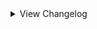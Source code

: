 <details>
<summary>View Changelog</summary>

# 2.18.7
- Fixed softlock during Act 1's final boss cabin/boons sequence 
- Fixed startup errors relating to ShieldManager transpilers
- Fixed resource drone not showing up outside of Act 3
- Fixed latched sigils not visually disappearing when using RemoveTemporaryMod to remove a latch CardModInfo
- Fixed stack sigil icons not correctly replacing the '1' in stackable sigil icons with the appropriate stack number
- Fixed Act 2 Tutor sequence displaying the wrong number of cards above the max of 42
- Fixed temporary mods not correctly updating a card's shield count above 1
- Added extension methods PlayableCard.AllCardModificationInfos(), PlayableCard.RemoveCardModificationInfo()
- Added SpriteType 'PixelStandardButton'
- CustomTriggerFinder now caches the list of non-card triggers before iteration
- ActivatedDamageShieldBehaviour now inherits from DamageShieldBehaviour instead of ActivateAbilityBehaviour
- ActivatedDamageShieldBehaviour now implements the logic from ExtendedActivatedAbilityBehaviour
- Mud Turtle now has a broken shield portrait (identical to its alternate portrait, which is unchanged)
- CardTriggerHandler.RemoveAbility now only destroys the AbilityBehaviour if triggeredAbilities no longer contains the corresponding Ability
- Act 2 Tutor now supports multiple pages of cards

# 2.18.6
- Fixed Royal fight softlocking if config option 'Hide Act 1 Scenery' is set to true
- Fixed activated custom challenges not remaining activated when returning to the challenge screen
- Fixed TransformIntoCardInHand and TransformIntoCardAboveHand not checking for TriggersOncePerStack
- Added missing null checks to ResourceDrone patches
- Added pixel icon to Transformer
- Transformer sigil icon will now display the number of turns till evolution if it's greater than 1
- Transformer and Fledgling sigils now correctly update their display when evolving into another card with the Fledgling/Transformer sigil
- Certain shield-giving effects no longer reset shields to prevent incorrect shield totals
- Improved the 'Custom Card Costs' section of the wiki

# 2.18.5
- Fixed DrawCopyOnDeath creating warnings in the console
- Fixed talking cards locking the camera view when obtained during the Trapper boss's final phase
- Fixed ResourceDrone softlocking during Leshy's goodbye sequence if ConfigDefaultDrone is false
- Added missing null checks
- Added PlayableCard.GetStatIconHealthBuffs()
- Added PlayableCard.TransformIntoCardAboveHand() - variant of TransformIntoCardInHand that incorporates MoveCardAboveHand
- Added FullAbility.SetExtendedProperty for setting an AbilityInfo's custom property during ability creation
- Reverted change to resource drone preventing it from being parented to the scale outside of Act 1
- Improved visual fix for the full pack Pack Rat sequence

# 2.18.4
- Fixed Sniper sigil targeting the wrong side of the board
- Fixed placeholder tribe choice icons being placed incorrectly
- Auto-gen tribe choice texture is now only created if the tribe can be found in tribe choices

# 2.18.3
- Fixed resource drone behaving incorrectly outside of Act 1
- Added null checks to various custom triggers
- Added more extension methods for CardInfo and AbilityInfo
- Added PlayableCard extension methods: AddShieldCount(Ability), AddShieldCount\<T>() and AddShieldCount(Ability), RemoveShieldCount\<T>()
    - These affect the internal numShields field, and do NOT add or remove ability stacks
- Added alternate portrait 'SacrificablePortrait' for when a card can be sacrificed in Act 1 or Act 2 (part of the SetShaking method)
- Added methods for getting the emissive portraits for extra alt portraits (EmissiveSteelTrapPortrait(), EmissiveBrokenShieldPortrait(), etc.)
- Expanded SniperFix sniper logic with additional methods for easier patching and modification:
    - DoSniperLogic() - controls whether to use player or opponent sniper logic
    - DoAttackTargetSlotsLogic() - controls attack logic for each target slot
    - GetValidTargets() - returns the list of card slot the player and opponent can target
    - PlayerTargetSelectedCallback() - called when the player selects a valid target
    - PlayerSlotCursorEnterCallback() - called when the player's cursor enters a slot
    - OpponentSelectTarget() - returns a card slot for the opponent to target and attack
- Revamped the wiki to (hopefully) make it easier to navigate and read through

# 2.18.2
- Fixed abilities marked TriggersOncePerStack not actually triggering once per stack on evolution
- Fixed CardManager.Remove not actually removing cards
- Fixed mods on card clones being lost during card sync
- Added extension methods for setting the emissions for SteelTrap and BrokenShield alt portraits
- Added Config to disable boss scenery for optimization purposes
- Exposed EncounterManager.NewEncounters so JSONLoader may replace existing Encounters
- Refactored Act 1 energy drone movement logic, added support for 'immediate' bool (Default Drone must be true)
- Act 1 energy drone game object is now named 'Part1ResourceDrone'
- Act 1 energy drone is now correctly synced with the scale when Default Drone config is false

# 2.18.1
- Fixed BoxCollider null reference during Act 3 Build-A-Card-Sequencer
- Fixed Act 3 bone displayer screen changing to static whenever P03 changes their face
- Added TryGetGuidAndKeyEnumValue for getting the mod GUID and key from enum value
- Custom regions now store their mod GUID

# 2.18.0
- Fixed SetPixelAbilityIcon() not accepting 22x10 textures for activated abilities
- Fixed IModifyDamageTaken priority sorting being reversed
- Fixed null errors in TakeDamage and custom trigger calls
- Added extension methods for getting emission portraits, setting animated portrait
- Added CustomFields helper for associating data with objects or classes
- Added IModifyDirectDamage, IOnTurnEndInQueue custom triggers
- Custom Tribes now store their name and GUID

# 2.17.0
- Fixed card extension GetAbilityStacks() being able to return a negative value; minimum value is now capped at 0
- Added ability interfaces IModifyDamageTaken, IPreTakeDamage, which trigger at the start of PlayableCard.TakeDamage
- Added PlayableCard extension method ResetShield(Ability) for only resetting shields belonging to a certain ability
- Added ShieldManager class and changed how shields are managed in the game's logic
- Added abstract classes DamageShieldBehaviour and ActivatedDamageShieldBehaviour
- Added support for adding alternate portraits for SteelTrap activation and broken shields
- Added portrait setters SetSteelTrapPortrait(), SetBrokenShieldPortrait(), SetPixelSteelTrapPortrait(), SetPixelBrokenShieldPortrait()
- Added support for adding new language translations
- Added AbilityInfo extension method SetHideSingleStacks(), affecting how stacking sigils are affected by being hidden (see wiki)
- DeathShield ability now has a custom AbilityBehaviour attached to it
- DeathShield ability is no longer passive, and can stack
- TakeDamage trigger now requires damage to be above 0 to activate
- Cards can no longer lose shields from attacks that deal 0 damage
- Damage dealt to cards can no longer go below 0
- Updated the wiki with sections on the additions
- Zombie Parrot is now part of the Avian tribe

# 2.16.1
- Gem Shield sigil now visually applies the Armoured sigil to cards in Act 1

# 2.16.0
- Added interface IGetAttackingSlots for altering the order cards attack in, see the wiki for more information
- Added out-of-turn (cards attacking outside of their owner's turn) damage support
- Added PlayableCard extension method GetAbilityStacks()
- Added PlayableCard extension method TransformIntoCardInHand()
- Moved SlotAttackSlotFixes and SelfAttackDamagePatch from community patches to the API, renamed to SlotAttackSlotPatches and DoCombatPhasePatches respectively
- Made community patch method RandomAbilityPatches.GetRandomAbility public

# 2.15.2
- Fixed cards not evolving correctly if the Fledgling sigil was obtained via card mods (card merge, totem, etc.)
- Moved the Squirrel Orbit community patch into the main API
- Added SetTransformCardId(), GetTransformerCardId() for controlling the Transformer evolution separate of the standard evolution
- Transformer sigil will now also check for a card's API-set TransformerCardId if no card mod is found
- Transformer sigil now also adjusts Blood and Bone costs when transforming
- Transformer sigil now correctly works for cards without a defined evolution/transformation

# 2.15.1
- Fixed Transformer sigil disappearing upon transformation in certain scenarios
- Fixed Act 3 Bone Display checking the wrong card cost, resulting in the display always appearing
- Fixed Act 3 Bone Display null error in certain Acts

# 2.15.0
- Fixed friend cards created by G0LLY not having any mods
- Reverted previous change to cloned CardInfos
- Tweaked RandomAbilityPatches to hopefully prevent obtaining sigils already possessed by the card
- Added cost display support for Act 3
- Added bone counter for Act 3

# 2.14.5
- Cloned CardInfos now only copy over Gemify mods, unless they possess BountyHunterInfo/DeathCardInfo/BuildACardInfo
- Fixed certain card mods duplicating when the card evolve
- Added ResourcesManager.RemoveMaxEnergy, ResourcesManager.ShowRemoveMaxEnergy extension methods

# 2.14.4
- Fixed the first energy cell remaining closed in Act 1 when battle starts
- Added new field to PeltManager.PeltData 'peltTierName' used when trading pelts
- Added extension method PeltData.SetTierName
- The Trader will now speak the correct name of custom pelts when trading with them
- Added DialogueManager.GenerateTraderPeltsEvent for creating custom dialogue events spoken by the Trader when trading a custom pelt
- Added DialogueManager.GenerateRegionIntroEvent for creating the dialogue event played upon entering a custom region

# 2.14.3
- Fixed Act 2 bug relating to stackable sigils and activated sigils in the deck display menu
- Fixed dynamic costs still not working in Act 2
- Fixed dynamic gem costs checking ResourcesManager instead of OpponentGemsManager for opponent cards
- Fixed dynamic costs not checking for owned blue gems
- Fixed dynamic costs not updating energy display correctly
- Changed dynamic costs to patch SetInfo instead of Awake
- Re-added dynamic cost error messages for when the card or card info is null
- Added ResourcesManager.Instance.GemsOfType(GemType) to check for owned gems of the specified type

# 2.14.2
- Fixed Overclock patch not checking for the correct Acts
- Fixed appearance behaviour's Card field always returning null in Act 2
- Added OverridePixelPortrait virtual method to PixelAppearanceBehaviour to allow for changing card portraits in Act 2
- Added CardInfo.SetPixelAlternatePortrait() and Cardinfo.GetPixelAlternatePortrait() for storing alternate pixel portraits
- Re-added SetTerrain method without optional bool parameter
- SwitchToAlternatePortrait and SwitchToDefaultPortrait now work in Act 2 using the above system
- Removed cost-related error spam in Act 2

# 2.14.1
- Custom tribes are now given a placeholder reward cardback if one isn't provided
- Fixed visual error when flipping a custom tribe choice for a tribe without a custom cardback
- Fixed pixel stat icons not hiding the underlying stat number
- Fixed ChooseTarget null exception
- Fixed opponent cards with mods not being created properly (eg Bounty Hunters)
- Fixed being able to ring the bell in Part 2 during the Tutor sequence
- Fixed GBC packs not checking for onePerDeck when selecting possible cards
- Fixed decals added via temporary mods not clearing from cards in Act 2
- Changed what vanilla abilities are marked as Act2Modular (see the Part2ModularAbilities file for the full list)
- Removed leftover debug info during start-up
- Added CardInfo.SetCardTemple()
- Added CardModInfo extension methods SetTemporaryDecal and IsTemporaryDecal (primarily for internal use, maybe you'll find a use for it)
- Added GBCPackManager.ModifyGBCPacks function for altering what cards can be found in GBC card packs

# 2.14.0
- Fixed Sniper duplicating attacks from sigils like Double Strike
- Fixed interaction between Waterborne and Fledgling in Act 2
- Fixed Cuckoo sigil softlocking in Act 2 when making a Raven Egg
- Fixed sigils added via temporary mods not displaying in Act 2
- Fixed hiddenAbilities not affecting sigil display in Act 2
- Fixed Handy sigil visual bug outside of Act 2
- Fixed Shapeshifter special ability in Act 2
- Added pixel sprites for Raven Egg and Cuckoo/Broken Egg
- Added ResourceBankManager.AddDecal(), PlayableCard.AddTemporaryMods(), CardModificationInfo.AddDecalIds
- Added AbilityInfo.SetPixelIcon(string pathToArt), CardInfo.RemoveAppearances(), CardInfo.SetDefaultEvolutionName()
- Added DialogueManager.PlayDialogueEventSafe - combines TextDisplayer.PlayDialogueEvent and DialogueHandler.PlayDialogueHandler for multi-act support
- Added support for directly loading AudioClips via the GramophoneManager
- Added support for adding decals to pixel cards via DecalIds
- Added pixel portrait for Ijiraq
- Added support for changing costs midbattle using CardModificationInfos or a HarmonyPatch
- Changed TranspilerHelpers.LogCodeInscryptions to also function as an extension method for List<CodeInstruction>
- FullSpecialTriggeredAbility now stores the ability name and mod GUID
- Temporary mods can now be used to add decals to a card
- CardRenderInfo.OverrideAbilityIcon now works for Act 2 sigils
- CardInfo.SetTerrain() now has optional parameter 'useTerrainLayout', defaulting to true
- Made method used to add stacks to pixel sigils public
- Updated the wiki

# 2.13.3
- Fixed null error when opening card packs in Act 2
- Fixed pixel cards with activated sigils showing the activated sigil icon twice (does not fix the button obscuring sigils)
- Added new helper class GemsManagerHelpers with helper methods: OpponentHasGems, PlayerHasGems
- Changed how Act 2 descriptions are altered to prevent conflicts
- True Scholar now correctly requires a Blue Gem to be owned prior to use

# 2.13.2
- Fixed Hoarder sigil breaking when used by opponents in Act 2
- Fixed Hodag special ability not working in Act 2
- Fixed cards marked as AffectedByTidalLock not being killed by Tidal Lock when it's on a giant card
- Added card extension methods SetAffectedByTidalLock and HasAlternatePortrait
- Added ability extension method SetPart2Ability
- Added AbilityCardMetaCategory AbilityManager.Part2Modular
- Added pixel portraits for Empty Vessel and its Gemified variants, Ant, Bee, Dam, Chime, and the Tail cards
- Amorphous sigil now works in Act 2
- Vessel Printer sigil now works in Act 2
- Trinket Bearer sigil is now disabled in Act 2
- Hidden abilities are now properly hidden in Act 2
- Fledgling sigil now properly shows the required (up to the number 3) in Act 2
- Fledgling sigil's rulebook description now updates to show the selected card's actual number of required turns
- Squirrel, Aqua Squirrel, and Rabbit are now marked as AffectedByTidalLock
- SteelTrap sigil no longer changes a card's portrait to the closed trap; will now switch to an alternate portrait if it exists

# 2.13.1
- Fixed custom items falling through reality
- Added card extension method IsAffectedByTidalLock
- Mental Gemnastics sigil now works in Act 1
- Tidal Lock sigil now works for non-Moon cards

# 2.13.0
- Fixed DontDestroyOnLoad warnings when using custom items
- Fixed weird spacing for Mox cost textures in Act 1
- Fixed player death cards not inheriting Energy, Mox, or custom costs
- Fixed the hint dialogue for insufficient Energy in Act 1 being the wrong colour
- Fixed ExtendedActivatedAbilityBehaviour discarding negative activation cost modifiers
- Fixed Sniper not accounting for custom sigils that modify attack slots
- Fixed Tutor not working in Act 2
- Added more extension methods to BoardManager
- Added new card extensions SetGemify and SetGemsCost(params GemType[])
- Added catch-all cost textures for when Blood or Bones go above 13
- Added CardModificationInfoManager and DeathCardManager
- Added extended property support and extensions for CardModificationInfo
- Added Blood activation cost support to ExtendedActivatedAbilityBehaviour
- ExtendedActivatedAbilityBehaviour now calls PostActivate() if a card dies from paying the Health cost
- Leshy now recognises death cards with multiple costs in his dialogue
- Leshy will now let you create death cards with up to 8 sigils
- Minor adjustments to some cost textures
- Rearranged order of Mox cost textures to align with order of Mox on the Gem Module
- Removed empty cost textures for Blood, Bones, Energy, Mox from the community patches
- Sniper patch's methods are now public

# 2.12.0
- Fixed ExtendedActivatedAbilityBehaviour's Health cost not subtracting Health correctly
- Fixed softlock in Act 1 during death card creation
- Fixed custom cards that start Gemified not working as intended when obtained in-game
- Potentially fixed softlock when making terrain for a region
- Added further checks to challenge icon-related patch to prevent softlocks
- Added decal, appearance behaviour, and Gemified card support for Act 2 cards
- Added Singleton<OpponentGemsManager> for keeping track of opponent gems
- Added new helper method for creating Sprites from resource files in an assembly
- Added new SpriteType for creating pixel card decals
- Gemified visuals now work correctly for Act 3 opponents
- Cost choice node now offers each Mox colour individually
- Added new config "Default Drone" to change the model and position of the Energy Drone
- Amorphous sigil now activates when used by opponents or obtained via evolution/temp mod
- Owned Mox in Act 1 now updates when a card is hooked by the Angler or via the Hook item

# 2.11.2
- Fixed starter deck custom unlocks not working
- Fixed card icons not being properly centred for starter decks with 4+ cards
- Cards in Acts 2 and 3 can now display up to 8 sigils
- Blood tokens in Act 3 now appear to the side of the board instead of on it
- Blood tokens now stack on each other when there are more than 4

# 2.11.1
- Fixed regions in Act 1 being out of order
- Fixed the console message concerning custom dialogue events not giving the right amount

# 2.11.0
- Refactored how regions are handled by the API to prevent duplicate bosses
- Refactored how bosses are selected to prevent duplicates being encountered
- Changed when modded Ascension data is cleared to allow for editing it post-clear
- Added more descriptive error logs for some commonly encountered errors
- Added config option to reduce the amount of debug info shown in the console
- Added methods to aid in creating encounter turn plans
- Added more methods for interacting with lists, new debug method to aid in making transpilers
- Added ExtendedActivatedAbilityBehaviour class; allows for dynamic costs and Health costs
- Fixed SetOnePerDeck() and SetHideStats() being inaccessible
- Fixed AddCardBlueprint() not setting the replacement card correctly

# 2.10.0
- Completely revamped PeltManager to be more user friendly (Mod breaking)
- Added LocalizationManager for more language support with mods
- Added helper method for custom pelts to change cards trader
- Pelts offered by Trapper capped at 8.
- Pelts offered by Trapper are now randomized if more than 8
- Fixed soft lock at trader when having more pelts than cards to offer 
- Fixed the campfire fix breaking the normal sequence
- Fixed HasCardMetaCategory returning the inverse of its intended value
- Fixed stackable sigils not showing numbers above 9

# 2.9.1
- Fixed the campfire fix breaking the normal sequence

# 2.9.0
- Added talking card support!
- Moved the "CustomLine" struct outside of the Dialogue.Helpers class.
- Fixed tribe choice node being able to offer vanilla tribes with no cards
- Fixed totem choice node being able to offer tops for vanilla tribes with no cards
- Added fallbacks for tribal choice node if there are less than 3 chooseable tribes
- Added fallback to campfire node if you don't have any cards that can be buffed 
- Fixed 'outdated plugins' warning showing up when it shouldn't, tweaked message slightly

# 2.8.1
- Added CardInfo extensions for checking CardMetaCategories, cause why not
- Added DialogueManager for custom dialogue for regions and Custom Color support
- Added ResourceBankManager for custom resources. Avoids doing this for every mod
- Deprecated DialogueEventGenerator (Moved to Dialogue Manager)
- Fixed repeating bosses on regions that have multiple boss possibilities
- Fixed custom props not having a renderer on the top parent and breaking loading regions
- Fixed arrows on the challenges select screen being offscreen at certain resolutions
- Fixed tribe choice node being able to offer custom tribes with no cards
- Fixed being able to get custom totem tops for tribes with no cards

# 2.8.0
- Added support for custom masks
- Fixed sometimes items use the wrong behaviour
- Added more resource and asset bundle helpers

# 2.7.4
- Fixed latch fix modifying the base info
- Fixed stackable abilities activating twice when they shouldn't

# 2.7.3
- Fixed sniper fix not accounting for cards with Repulsive ability
- Fixed latch abilities not working in Act 2
- Added ExtendedProperties for abilities
- Added new ability setter SetTriggersOncePerStack for controlling the behaviour of stackable abilities after a card evolves
- Added new helper methods for creating cards: SetOnePerDeck, SetHideStats
- Added new helper methods for abilities: SetCanStack, SetTriggersOncePerStack, SetActivated, SetPassive, SetConduit, SetConduitCell
- Added new remover methods for cards: RemoveAbilities, RemoveAbilitiesSingle, RemoveTraits, RemoveTribes

# v2.7.2
- Added `CanActivateOutsideBattles` extension method to ConsumableItemData so they can be used outside of battles.
- Added Missing Tribe Icon fallback texture for totem tops when a tribe has no icon
- Changed TotemManager to accept a `CompositeTotemPiece` type for custom behaviour other than always a custom icon
- Fixed lag when entering gain consumable item map node
- Fixed crash when using custom consumable items
- Fixed hard lock when getting totem top that doesn't have an icon
- Fixed Pack Rat card object not having the correct background during the item node sequence
- Fixed Latch abilities removing stat boosts when latching a card
- Fixed latched abilities not properly rendering in some acts

# v2.7.1
- Changed Pelt Manager to no longer have an interface for future safety! (NOTE This will break all mods with custom pelts!)
- Added Squirrel tribe art (Thanks Drift!)
- Fixed Green Gem stat icon showing as a black square in act 1
- Fixed Green Gem stat icon not appearing in rulebook
- Fixed Squirrel totem top causing NMA when using custom totem tops
- Fixed being unable to play cards with a Blood cost above 4 via sacrifices

# v2.7.0
- Added support for custom pelts
- Added support for converting audio files to AudioClip objects
- Added support for adding custom tracks to the Gramophone
- Added support for adding custom audio files
- Warning message for outdated plugins now lists the outdated plugins
- Energy Drone now tweens with the scales, kinda
- Fixed visual bug where energy cells didn't start closed in successive battles

# v2.6.0
- Added support for custom consumable items using a choice of a few models
- Added support for custom consumable card in a bottle items
- Added support for custom consumable items with a custom model
- Added more helper extensions for checking abilities, traits, special abilities
- Fixed null instances in Act 2 spamming the console with warnings

# v2.5.3
- Added support for custom card unlock requirements
- Fixed non-giant cards with Omni Strike not directly attacking their opposing slot when there are no opposing cards
- Fixed cards attacking their own side of the board during combat not adding damage to the correct side of the scale
- Fixed an issue where a challenge would go missing if you had more than 14 installed

# v2.5.2
- Fixed the sentry fix overriding patches to SlotAttackSlot

# v2.5.1
- Reverted part of the sentry fix that was causing problems
- Made it easier to override the default totem head

# v2.5.0
- Added support for custom totem heads
- Custom Tribes now appear as a totem in the Wood Carver nodes
- Fixes for Sentry ability in Act 1 relating to PackMule, Loose Tail, and enemy totems
- Fixed stacked ability icons causing issues when trying to render numbers on some sigil icons
- Fixed Latches not working in Act 1

# v2.4.2
- Switched to debug version

# v2.4.1
- Fixed Sentry ability not working properly in Act for players or opponents

# v2.4.0
- Reworked challenges
- Fixed gemified opponent cards not working properly
- Fixed stat icons in Act 3

# v2.3.0
- Fixed orange gem not counting towards passive attack
- Fixed PackMule special ability not working on the player's side
- Fixed Mox cost choice node not working
- Fixed boon rulebook and removal
- Fixed tribe choice nodes
- Fixed error caused by passing null when assigning a custom tail portrait
- Improved activated ability fix
- Improved some extensions and attack buffs
- Fixes for starter decks
- Fixes for custom regions, more customisation when creating one
- Added more extensions
- Fixed stat icon rendering for Act 3

# v2.2.0
- Added an interface that triggers when cards are facedown
- Updated custom artwork for GBC numbers
- Fixed flipped icons spamming the log with warnings
- Fixed Tribe API breaking mods that use CardbackTexture
- Added custom combat triggers
- Added more custom extensions
- Fixed Latch abilities in Act 1
- Fixed extension methods for setting custom flipped portrait affecting the wrong card
- Fixed optimisation issues caused by passive attack bufs
- Fixed activated sigils
- Added node manager for custom nodes
- Fixed cards getting buffs after the game ends

# v2.1.0
- Fixed blurry portraits when playing on low graphics settings

# v2.0.3
- Added support for custom tribes and boons
- Added config option to opt of custom cost renders for Act 2 cards
- Refactored and added documentation for CardExtensions

# v2.0.2
- Improved the process of creating stat icons to automatically register and add the corresponding special ability
- Added log warnings for improperly registered cards

# v2.0.1
- Bugfix for SaveData

# v2.0
- Rewritten to use base game objects

# v1.13.0
- Added support for custom card backgrounds, dialogs, encounters and talking cards
- Fixes to abilities loading and stackable custom abilities

# v1.12.1
- Bugfix so CustomCard doesn't wipe ability information.

# v1.12
- Fixes params.
- Adds feature for special abilities and special stat icons.
- Added support for emissions.

# v1.11
- Added support for more identifiers

# v1.10.1
- Fix for abilities which do not have identifier.

# v1.10
- Added ability identifiers.

# v1.9.1
- Added support for mox.
- Forced ability texture to point filter.

# v1.9
- Added config options for energy.

# v1.8.2
- Fixed appearanceBehaviour (again).

# v1.8.1
- Fix pixelTex dimensions.

# v1.8
## Not compatible with v1.7.2
- Changes to using TypeMapper.

# v1.7.2
- Fixed error when not adding any abilities.

# v1.7.1
- Fixed appearance behaviours not loading properly.

# v1.7
- Added support for custom abilities!

# v1.6
- Changed textures to point filter to reduce blur.

# v1.5.2
- Enabled fix for evolveParams and some other disabled options.

# v1.5.1
- Fix to accessing private instance for regions.

# v1.5
## Not compatible with v1.4
- Changed all references to API including guid.

# v1.4
- Set up support for customising and adding regions.

# v1.3
- Set up project to work as a library for other plugins to use.

# v1.2.1.1
- Fixed previous patch.

# v1.2.1
- Fixed cards not being inserted into the card pool on chapter select.

# v1.2
## Not compatible with v1.1
- Added customising default cards through CustomCard.
- Custom cards are added via the **CustomCard** constructor rather than through the **AddCard** method.

# v1.1
- Hooked into a much more sensible method to load the cards into the card pool.

</details>
